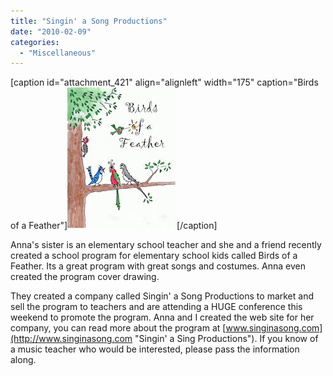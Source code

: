 ```yaml
---
title: "Singin' a Song Productions"
date: "2010-02-09"
categories: 
  - "Miscellaneous"
---
```


\[caption id="attachment\_421" align="alignleft" width="175" caption="Birds of a Feather"\][![](images/bof_cover_175.jpg "Birds of a Feather")](http://www.thewargos.com/wp-content/uploads/2010/02/bof_cover_175.jpg)\[/caption\]

Anna's sister is an elementary school teacher and she and a friend recently created a school program for elementary school kids called Birds of a Feather. Its a great program with great songs and costumes. Anna even created the program cover drawing.

They created a company called Singin' a Song Productions to market and sell the program to teachers and are attending a HUGE conference this weekend to promote the program. Anna and I created the web site for her company, you can read more about the program at [www.singinasong.com](http://www.singinasong.com "Singin' a Sing Productions"). If you know of a music teacher who would be interested, please pass the information along.
